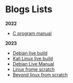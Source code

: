 
# Blogs Lists

**2022**

- [C program manual](2022/c_manual.md)

**2023**

- [Debian live build](2023/debian_live_build.md)
- [Kali Linux live build](2023/kali_live_build.md)
- [Debian Live Manual](2023/debian_live_manual/debian_live_manual.md)
- [Linux frome scratch](2023/linux_from_scratch/lfs_113/lfs_manual.md)
- [Beyond linux from scratch](2023/linux_from_scratch/blfs_systemd_113/blfs_systemd_manual.md)

